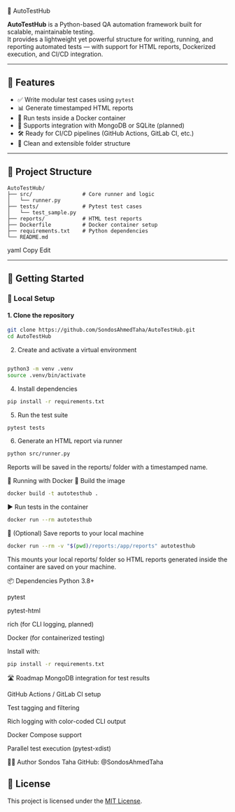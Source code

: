  🚀 AutoTestHub

**AutoTestHub** is a Python-based QA automation framework built for scalable, maintainable testing.  
It provides a lightweight yet powerful structure for writing, running, and reporting automated tests — with support for HTML reports, Dockerized execution, and CI/CD integration.

---

## 📌 Features

- ✅ Write modular test cases using `pytest`
- 📊 Generate timestamped HTML reports
- 🐳 Run tests inside a Docker container
- 🧪 Supports integration with MongoDB or SQLite (planned)
- 🛠️ Ready for CI/CD pipelines (GitHub Actions, GitLab CI, etc.)
- 📂 Clean and extensible folder structure

---

## 🧱 Project Structure

```text
AutoTestHub/
├── src/                # Core runner and logic
│   └── runner.py
├── tests/              # Pytest test cases
│   └── test_sample.py
├── reports/            # HTML test reports
├── Dockerfile          # Docker container setup
├── requirements.txt    # Python dependencies
└── README.md
```

yaml
Copy
Edit

---

## 🚀 Getting Started

### 🔧 Local Setup

#### 1. Clone the repository

```bash
git clone https://github.com/SondosAhmedTaha/AutoTestHub.git
cd AutoTestHub
```
2. Create and activate a virtual environment
```bash

python3 -m venv .venv
source .venv/bin/activate
```
4. Install dependencies
```bash
pip install -r requirements.txt
```
5. Run the test suite
```bash
pytest tests
```
6. Generate an HTML report via runner
```bash
python src/runner.py
```
Reports will be saved in the reports/ folder with a timestamped name.

🐳 Running with Docker
🔨 Build the image
```bash
docker build -t autotesthub .
```
▶️ Run tests in the container
```bash
docker run --rm autotesthub
```
💾 (Optional) Save reports to your local machine
```bash
docker run --rm -v "$(pwd)/reports:/app/reports" autotesthub
```
This mounts your local reports/ folder so HTML reports generated inside the container are saved on your machine.

📦 Dependencies
Python 3.8+

pytest

pytest-html

rich (for CLI logging, planned)

Docker (for containerized testing)

Install with:

```bash
pip install -r requirements.txt
```
🛣️ Roadmap
 MongoDB integration for test results

 GitHub Actions / GitLab CI setup

 Test tagging and filtering

 Rich logging with color-coded CLI output

 Docker Compose support

 Parallel test execution (pytest-xdist)

👩‍💻 Author
Sondos Taha
GitHub: @SondosAhmedTaha

## 📄 License

This project is licensed under the [MIT License](LICENSE).
